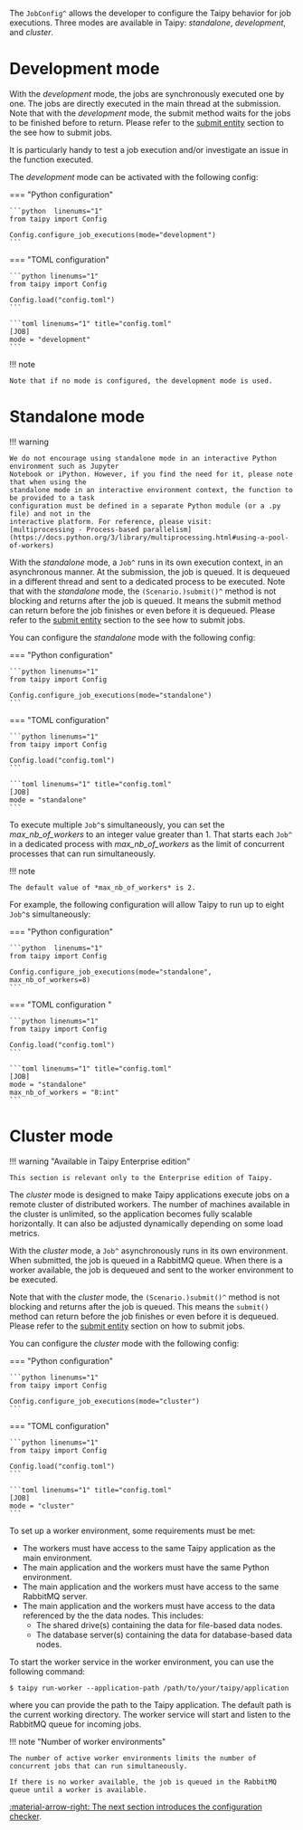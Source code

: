 The `JobConfig^` allows the developer to configure the Taipy behavior for job executions. Three modes are
available in Taipy: *standalone*, *development*, and *cluster*.


# Development mode

With the *development* mode, the jobs are synchronously executed one by one. The jobs are directly executed
in the main thread at the submission. Note that with the *development* mode, the submit method waits for the
jobs to be finished before to return. Please refer to the
[submit entity](../entities/orchestrating-and-job-execution.md#submit-a-scenario-sequence-or-task) section
to the see how to submit jobs.

It is particularly handy to test a job execution and/or investigate an issue in the function
executed.

The *development* mode can be activated with the following config:

=== "Python configuration"

    ```python  linenums="1"
    from taipy import Config

    Config.configure_job_executions(mode="development")
    ```

=== "TOML configuration"

    ```python linenums="1"
    from taipy import Config

    Config.load("config.toml")
    ```

    ```toml linenums="1" title="config.toml"
    [JOB]
    mode = "development"
    ```

!!! note

    Note that if no mode is configured, the development mode is used.

# Standalone mode

!!! warning

    We do not encourage using standalone mode in an interactive Python environment such as Jupyter
    Notebook or iPython. However, if you find the need for it, please note that when using the
    standalone mode in an interactive environment context, the function to be provided to a task
    configuration must be defined in a separate Python module (or a .py file) and not in the
    interactive platform. For reference, please visit:
    [multiprocessing - Process-based parallelism](https://docs.python.org/3/library/multiprocessing.html#using-a-pool-of-workers)

With the *standalone* mode, a `Job^` runs in its own execution context, in an asynchronous manner.
At the submission, the job is queued. It is dequeued in a different thread and sent to a dedicated process to be
executed.
Note that with the *standalone* mode, the `(Scenario.)submit()^` method is not blocking and returns after the
job is queued. It means the submit method can return before the job finishes or even before it is dequeued.
Please refer to the
[submit entity](../entities/orchestrating-and-job-execution.md#submit-a-scenario-sequence-or-task)
section to the see how to submit jobs.

You can configure the *standalone* mode with the following config:

=== "Python configuration"

    ```python linenums="1"
    from taipy import Config

    Config.configure_job_executions(mode="standalone")
    ```

=== "TOML configuration"

    ```python linenums="1"
    from taipy import Config

    Config.load("config.toml")
    ```

    ```toml linenums="1" title="config.toml"
    [JOB]
    mode = "standalone"
    ```

To execute multiple `Job^`s simultaneously, you can set the *max_nb_of_workers* to an integer value greater
than 1. That starts each `Job^` in a dedicated process with *max_nb_of_workers* as the limit of concurrent
processes that can run simultaneously.

!!! note

    The default value of *max_nb_of_workers* is 2.

For example, the following configuration will allow Taipy to run up to eight `Job^`s simultaneously:

=== "Python configuration"

    ```python  linenums="1"
    from taipy import Config

    Config.configure_job_executions(mode="standalone", max_nb_of_workers=8)
    ```

=== "TOML configuration "

    ```python linenums="1"
    from taipy import Config

    Config.load("config.toml")
    ```

    ```toml linenums="1" title="config.toml"
    [JOB]
    mode = "standalone"
    max_nb_of_workers = "8:int"
    ```

# Cluster mode

!!! warning "Available in Taipy Enterprise edition"

    This section is relevant only to the Enterprise edition of Taipy.

The *cluster* mode is designed to make Taipy applications execute jobs on a remote cluster of
distributed workers. The number of machines available in the cluster is unlimited, so the
application becomes fully scalable horizontally. It can also be adjusted dynamically depending on
some load metrics.

With the *cluster* mode, a `Job^` asynchronously runs in its own environment. When submitted,
the job is queued in a RabbitMQ queue. When there is a worker available, the job is dequeued and
sent to the worker environment to be executed.

Note that with the *cluster* mode, the `(Scenario.)submit()^` method is not blocking and returns after the job is queued.
This means the `submit()` method can return before the job finishes or even before it is dequeued. Please refer to
the [submit entity](../entities/orchestrating-and-job-execution.md#submit-a-scenario-sequence-or-task) section
on how to submit jobs.

You can configure the *cluster* mode with the following config:

=== "Python configuration"

    ```python linenums="1"
    from taipy import Config

    Config.configure_job_executions(mode="cluster")
    ```

=== "TOML configuration"

    ```python linenums="1"
    from taipy import Config

    Config.load("config.toml")
    ```

    ```toml linenums="1" title="config.toml"
    [JOB]
    mode = "cluster"
    ```

To set up a worker environment, some requirements must be met:

- The workers must have access to the same Taipy application as the main environment.
- The main application and the workers must have the same Python environment.
- The main application and the workers must have access to the same RabbitMQ server.
- The main application and the workers must have access to the data referenced by the the data nodes.
  This includes:
  - The shared drive(s) containing the data for file-based data nodes.
  - The database server(s) containing the data for database-based data nodes.

To start the worker service in the worker environment, you can use the following command:

```console
$ taipy run-worker --application-path /path/to/your/taipy/application
```
where you can provide the path to the Taipy application. The default path is the current working directory.
The worker service will start and listen to the RabbitMQ queue for incoming jobs.

!!! note "Number of worker environments"

    The number of active worker environments limits the number of concurrent jobs that can run simultaneously.

    If there is no worker available, the job is queued in the RabbitMQ queue until a worker is available.

[:material-arrow-right: The next section introduces the configuration checker](config-checker.md).
